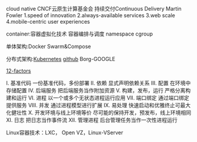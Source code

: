cloud native   CNCF云原生计算基金会   持续交付Continuous Delivery Martin Fowler 
  1.speed of innovation 
  2.always-available services
  3.web scale
  4.mobile-centric user experiences
  
  
container:容器虚拟化技术    容器编排与调度  namespace cgroup

单体架构:Docker  Swarm&Compose

分布式架构:[Kubernetes](https://kubernetes.io/)   [github]( https://github.com/kubernetes)      Borg-GOOGLE

[12-factors](https://12factor.net)

I. 基准代码
一份基准代码，多份部署
II. 依赖
显式声明依赖关系
III. 配置
在环境中存储配置
IV. 后端服务
把后端服务当作附加资源
V. 构建，发布，运行
严格分离构建和运行
VI. 进程
以一个或多个无状态进程运行应用
VII. 端口绑定
通过端口绑定提供服务
VIII. 并发
通过进程模型进行扩展
IX. 易处理
快速启动和优雅终止可最大化健壮性
X. 开发环境与线上环境等价
尽可能的保持开发，预发布，线上环境相同
XI. 日志
把日志当作事件流
XII. 管理进程
后台管理任务当作一次性进程运行

Linux容器技术：LXC， Open VZ，Linux-VServer
